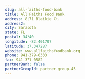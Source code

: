 ```yaml
---
slug: all-faiths-food-bank
title: All Faiths Food Bank
address: 8171 Blaikie Ct.
address2: 
city: Sarasota
state: FL
postal: 34240
longitude: -82.401707
latitude: 27.347287
website: www.allfaithsfoodbank.org
phone: 941-379-6333
fax: 941-371-0582
partnerBank: false
partnerGroupId: partner-group-45
---
```

